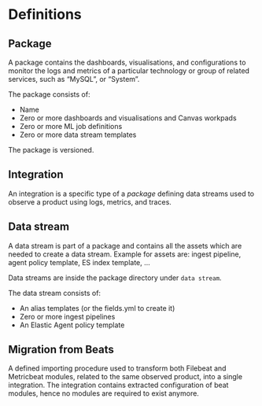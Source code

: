 # Definitions

## Package

A package contains the dashboards, visualisations, and configurations to monitor the logs and metrics of a particular technology or group of related services, such as “MySQL”, or “System”.

The package consists of:

* Name
* Zero or more dashboards and visualisations and Canvas workpads
* Zero or more ML job definitions
* Zero or more data stream templates

The package is versioned.

## Integration

An integration is a specific type of a _package_ defining data streams used to observe a product using logs, metrics, and traces.

## Data stream

A data stream is part of a package and contains all the assets which are needed to create a data stream. Example for assets are: ingest pipeline, agent policy template, ES index template, ...

Data streams are inside the package directory under `data stream`.

The data stream consists of:

* An alias templates (or the fields.yml to create it)
* Zero or more ingest pipelines
* An Elastic Agent policy template

## Migration from Beats

A defined importing procedure used to transform both Filebeat and Metricbeat modules, related to
the same observed product, into a single integration. The integration contains extracted configuration of beat
modules, hence no modules are required to exist anymore.
